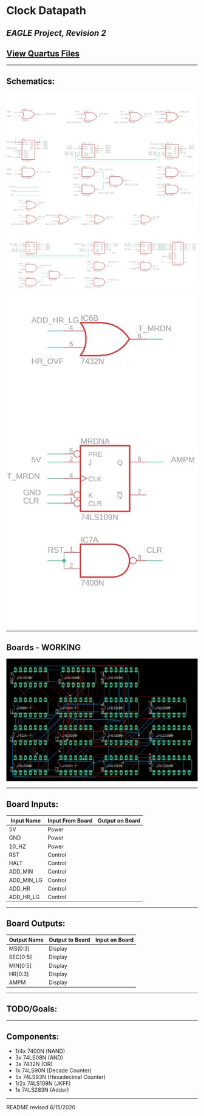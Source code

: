 # Clock Datapath

## *EAGLE Project, Revision 2*
## [View Quartus Files](https://github.com/keelbeelveel/binary_clock/tree/master/quartusII/datapath2.1)

---

## Schematics:
![Datapath Schematic 1](images/rev2_ms_sec_light.png)
![Datapath Schematic 2](images/rev2_min_hr_light.png)
![Datapath Schematic 3](images/rev2_meridian_light.png)

---

## Boards - **WORKING**
![Board Revision 1](images/clock_datapath_board_rev1.png)

---

## Board Inputs:

| Input Name | Input From Board | Output on Board |
| --- | --- | --- |
| 5V | Power | |
| GND | Power | |
| 10_HZ | Power | |
| RST | Control | |
| HALT | Control | |
| ADD_MIN | Control | |
| ADD_MIN_LG | Control | |
| ADD_HR | Control | |
| ADD_HR_LG | Control | |

---

## Board Outputs:

| Output Name | Output to Board | Input on Board |
| --- | --- | --- |
| MS[0:3] | Display | |
| SEC[0:5] | Display | |
| MIN[0:5] | Display | |
| HR[0:3] | Display | |
| AMPM | Display | |

---

## TODO/Goals:

---

## Components:
- 1/4x 7400N (NAND)
- 3x 74LS08N (AND)
- 3x 7432N (OR)
- 1x 74LS90N (Decade Counter)
- 5x 74LS93N (Hexadecimal Counter)
- 1/2x 74LS109N (JKFF)
- 1x 74LS283N (Adder)

---

README revised 6/15/2020
